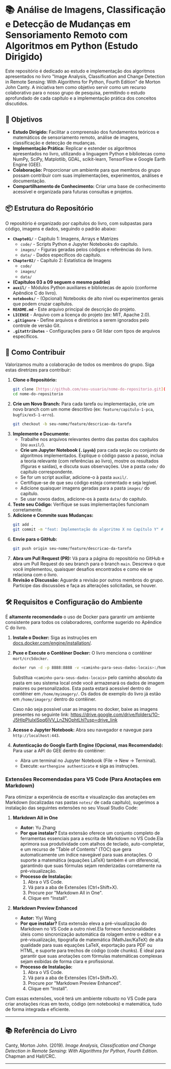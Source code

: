 # 📚 Análise de Imagens, Classificação e Detecção de Mudanças em Sensoriamento Remoto com Algoritmos em Python (Estudo Dirigido)

Este repositório é dedicado ao estudo e implementação dos algoritmos apresentados no livro "Image Analysis, Classification and Change Detection in Remote Sensing: With Algorithms for Python, Fourth Edition" de Morton John Canty. A iniciativa tem como objetivo servir como um recurso colaborativo para o nosso grupo de pesquisa, permitindo o estudo aprofundado de cada capítulo e a implementação prática dos conceitos discutidos.

## 🎯 Objetivos

* **Estudo Dirigido:** Facilitar a compreensão dos fundamentos teóricos e matemáticos de sensoriamento remoto, análise de imagens, classificação e detecção de mudanças.
* **Implementação Prática:** Replicar e estender os algoritmos apresentados no livro, utilizando a linguagem Python e bibliotecas como NumPy, SciPy, Matplotlib, GDAL, scikit-learn, TensorFlow e Google Earth Engine (GEE).
* **Colaboração:** Proporcionar um ambiente para que membros do grupo possam contribuir com suas implementações, experimentos, análises e documentação.
* **Compartilhamento de Conhecimento:** Criar uma base de conhecimento acessível e organizada para futuras consultas e projetos.
## 📦 Estrutura do Repositório

O repositório é organizado por capítulos do livro, com subpastas para código, imagens e dados, seguindo o padrão abaixo:

* **`Chapte01/`** - Capítulo 1: Imagens, Arrays e Matrizes
    * `code/` - Scripts Python e Jupyter Notebooks do capítulo.
    * `images/` - Figuras geradas pelos códigos e referências do livro.
    * `data/` - Dados específicos do capítulo.
* **`Chapter02/`** - Capítulo 2: Estatística de Imagens
    * `code/`
    * `images/`
    * `data/`
* **(Capítulos 03 a 09 seguem o mesmo padrão)**
* **`auxil/`** - Módulos Python auxiliares e bibliotecas de apoio (conforme Apêndice C do livro).
* **`notebooks/`** - (Opcional) Notebooks de alto nível ou experimentos gerais que podem cruzar capítulos.
* **`README.md`** - Este arquivo principal de descrição do projeto.
* **`LICENSE`** - Arquivo com a licença do projeto (ex: MIT, Apache 2.0).
* **`.gitignore`** - Define arquivos e diretórios a serem ignorados pelo controle de versão Git.
* **`.gitattributes`** - Configurações para o Git lidar com tipos de arquivos específicos.


## 🚀 Como Contribuir

Valorizamos muito a colaboração de todos os membros do grupo. Siga estas diretrizes para contribuir:

1.  **Clone o Repositório:**
    ```bash
    git clone [https://github.com/seu-usuario/nome-do-repositorio.git](https://github.com/seu-usuario/nome-do-repositorio.git)
    cd nome-do-repositorio
    ```
2.  **Crie um Novo Branch:** Para cada tarefa ou implementação, crie um novo branch com um nome descritivo (ex: `feature/capitulo-1-pca`, `bugfix/ex5-1-erro`).
    ```bash
    git checkout -b seu-nome/feature/descricao-da-tarefa
    ```
3.  **Implemente e Documente:**
    * Trabalhe nos arquivos relevantes dentro das pastas dos capítulos (ou `auxil/`).
    * **Crie um Jupyter Notebook (`.ipynb`)** para cada seção ou conjunto de algoritmos implementados. Explique o código passo a passo, inclua a teoria relevante (com referências ao livro), mostre os resultados (figuras e saídas), e discuta suas observações. Use a pasta `code/` do capítulo correspondente.
    * Se for um script auxiliar, adicione-o à pasta `auxil/`.
    * Certifique-se de que seu código esteja comentado e seja legível.
    * Adicione quaisquer imagens geradas para a pasta `images/` do capítulo.
    * Se usar novos dados, adicione-os à pasta `data/` do capítulo.
4.  **Teste seu Código:** Verifique se suas implementações funcionam corretamente.
5.  **Adicione e Commite suas Mudanças:**
    ```bash
    git add .
    git commit -m "feat: Implementação do algoritmo X no Capítulo Y" # Use mensagens de commit claras e concisas
    ```
6.  **Envie para o GitHub:**
    ```bash
    git push origin seu-nome/feature/descricao-da-tarefa
    ```
7.  **Abra um Pull Request (PR):** Vá para a página do repositório no GitHub e abra um Pull Request do seu branch para o branch `main`. Descreva o que você implementou, quaisquer desafios encontrados e como ele se relaciona com o livro.
8.  **Revisão e Discussão:** Aguarde a revisão por outros membros do grupo. Participe das discussões e faça as alterações solicitadas, se houver.

## 🛠️ Requisitos e Configuração do Ambiente

É **altamente recomendado** o uso de Docker para garantir um ambiente consistente para todos os colaboradores, conforme sugerido no Apêndice C do livro.

1.  **Instale o Docker:** Siga as instruções em [docs.docker.com/engine/installation/](https://docs.docker.com/engine/installation/).
2.  **Puxe e Execute o Contêiner Docker:**
    O livro menciona o contêiner `mort/crc5docker`.
    ```bash
    docker run -d -p 8888:8888 -v <caminho-para-seus-dados-locais>:/home/imagery/ --name=crc5 mort/crc5docker
    ```
    Substitua `<caminho-para-seus-dados-locais>` pelo caminho absoluto da pasta em seu sistema local onde você armazenará os dados de imagem maiores ou personalizados. Esta pasta estará acessível dentro do contêiner em `/home/myimagery/`. Os dados de exemplo do livro já estão em `/home/imagery/` dentro do contêiner.
    
    Caso não seja possível usar as imagens no docker, baixe as imagens presentes no seguinte link: https://drive.google.com/drive/folders/1O-J5HIpPIulxlSpq6lVV_LnZNOphtLhl?usp=drive_link
4.  **Acesse o Jupyter Notebook:** Abra seu navegador e navegue para `http://localhost:443`.
5.  **Autenticação do Google Earth Engine (Opcional, mas Recomendado):**
    Para usar a API do GEE dentro do contêiner:
    * Abra um terminal no Jupyter Notebook (File -> New -> Terminal).
    * Execute: `earthengine authenticate` e siga as instruções.

### Extensões Recomendadas para VS Code (Para Anotações em Markdown)

Para otimizar a experiência de escrita e visualização das anotações em Markdown (localizadas nas pastas `notes/` de cada capítulo), sugerimos a instalação das seguintes extensões no seu Visual Studio Code:

1. **Markdown All in One**
    * **Autor:** Yu Zhang
    * **Por que instalar?** Esta extensão oferece um conjunto completo de ferramentas essenciais para a escrita de Markdown no VS Code.Ela aprimora sua produtividade com atalhos de teclado, auto-completar, e um recurso de "Table of Contents" (TOC) que gera automaticamente um índice navegável para suas anotações. O suporte a matemática (equações LaTeX) também é um diferencial, garantindo que suas fórmulas sejam renderizadas corretamente na pré-visualização. 
    * **Processo de Instalação:**
        1.  Abra o VS Code.
        2.  Vá para a aba de Extensões (Ctrl+Shift+X).
        3.  Procure por "Markdown All in One".
        4.  Clique em "Install".

2.  **Markdown Preview Enhanced**
    * **Autor:** Yiyi Wang
    * **Por que instalar?** Esta extensão eleva a pré-visualização do Markdown no VS Code a outro nível.Ela fornece funcionalidades úteis como sincronização automática da rolagem entre o editor e a pré-visualização, tipografia de matemática (MathJax/KaTeX) de alta qualidade para suas equações LaTeX, exportação para PDF ou HTML, e suporte para trechos de código (code chunks). É ideal para garantir que suas anotações com fórmulas matemáticas complexas sejam exibidas de forma clara e profissional.
    * **Processo de Instalação:**
        1.  Abra o VS Code.
        2.  Vá para a aba de Extensões (Ctrl+Shift+X).
        3.  Procure por "Markdown Preview Enhanced".
        4.  Clique em "Install".

Com essas extensões, você terá um ambiente robusto no VS Code para criar anotações ricas em texto, código (em notebooks) e matemática, tudo de forma integrada e eficiente.

---

## 📚 Referência do Livro

Canty, Morton John. (2019). *Image Analysis, Classification and Change Detection in Remote Sensing: With Algorithms for Python, Fourth Edition*. Chapman and Hall/CRC.

---
